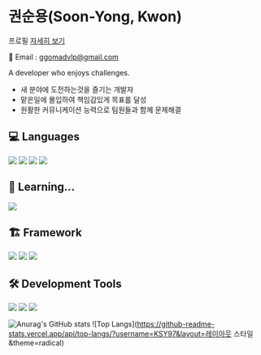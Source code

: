 
<!--
**KSY97/KSY97** is a ✨ _special_ ✨ repository because its `README.md` (this file) appears on your GitHub profile.

Here are some ideas to get you started:

- 🔭 I’m currently working on ...
- 🌱 I’m currently learning ...
- 👯 I’m looking to collaborate on ...
- 🤔 I’m looking for help with ...
- 💬 Ask me about ...
- 📫 How to reach me: ...
- 😄 Pronouns: ...
- ⚡ Fun fact: ...
-->
# 권순용(Soon-Yong, Kwon)

프로필 [자세히 보기](https://grateful-stealer-3b8.notion.site/_-e2551bc33cf3473f8b082b4307570d92)

📧 Email : ggomadvlp@gmail.com

A developer who enjoys challenges.
- 새 분야에 도전하는것을 즐기는 개발자
- 맡은일에 몰입하여 책임감있게 목표를 달성
- 원활한 커뮤니케이션 능력으로 팀원들과 함께 문제해결

## 💻 Languages
<img src="https://img.shields.io/badge/C-A8B9CC?style=for-the-badge&logo=c&logoColor=white"/> <img src="https://img.shields.io/badge/C++-00599C?style=for-the-badge&logo=cplusplus&logoColor=white"/> <img src="https://img.shields.io/badge/Java-007396?style=for-the-badge&logo=OpenJDK&logoColor=white"/> <img src="https://img.shields.io/badge/Python-3776AB?style=for-the-badge&logo=python&logoColor=white"/>

## 📖 Learning...
<img src="https://img.shields.io/badge/React Native-61DAFB?style=for-the-badge&logo=react&logoColor=white"/>

## 🏗️ Framework
<img src="https://img.shields.io/badge/PyTorch-EE4C2C?style=for-the-badge&logo=pytorch&logoColor=white"/> <img src="https://img.shields.io/badge/TensorFlow-FF6F00?style=for-the-badge&logo=&logoColor=white"/> <img src="https://img.shields.io/badge/Flask-000000?style=for-the-badge&logo=flask&logoColor=white"/>

## 🛠 Development Tools
<img src="https://img.shields.io/badge/Github-181717?style=for-the-badge&logo=github&logoColor=white"/> <img src="https://img.shields.io/badge/VS Code-007ACC?style=for-the-badge&logo=visualstudiocode&logoColor=white"/> <img src="https://img.shields.io/badge/IntelliJ-000000?style=for-the-badge&logo=&logoColor=white"/>


![Anurag's GitHub stats](https://github-readme-stats.vercel.app/api?username=KSY97&show_icons=true&theme=radical) ![Top Langs](https://github-readme-stats.vercel.app/api/top-langs/?username=KSY97&layout=레이아웃 스타일&theme=radical)
